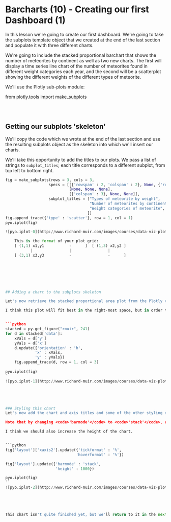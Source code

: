 
# Barcharts (10) - Creating our first Dashboard (1)

In this lesson we're going to create our first dashboard. We're going to take the subplots template object that we created at the end of the last section and populate it with three different charts.

We're going to include the stacked proportional barchart that shows the number of meteorites by continent as well as two new charts. The first will display a time series line chart of the number of meteorites found in different weight categories each year, and the second will be a scatterplot showing the different weights of the different types of meteorite.



We'll use the Plotly sub-plots module:



from plotly.tools import make_subplots



```python

 
```





## Getting our subplots 'skeleton'

We'll copy the code which we wrote at the end of the last section and use the resulting subplots object as the skeleton into which we'll insert our charts.

We'll take this opportunity to add the titles to our plots. We pass a list of strings to <code>subplot_titles</code>; each title corresponds to a different subplot, from top left to bottom right.


```python
fig = make_subplots(rows = 3, cols = 3,
                   specs = [[{'rowspan' : 2, 'colspan' : 2}, None, {'rowspan' : 2}],
                            [None, None, None],
                            [{'colspan' : 3}, None, None]],
                   subplot_titles = ["Types of meteorite by weight", 
                                     "Number of meteorites by continent",
                                     "Weight categories of meteorite",
                                    ])
fig.append_trace({'type' : 'scatter'}, row = 1, col = 1)
pyo.iplot(fig)

![pyo.iplot-0](http://www.richard-muir.com/images/courses/data-viz-plotly-python/testSection/Barcharts%20(10)%20-%20Creating%20our%20first%20Dashboard%20(1)/pyo.iplot-0.png)```

    This is the format of your plot grid:
    [ (1,1) x1,y1           -      ]  [ (1,3) x2,y2 ]
           |                |                |       
    [ (3,1) x3,y3           -                -      ]
    
    





## Adding a chart to the subplots skeleton

Let's now retrieve the stacked proportional area plot from the Plotly cloud. We'll need to strip the data from it and append those traces to the subplots object. 

I think this plot will fit best in the right-most space, but in order to make it fit well, we'll change the orientations of the bars from vertical to horizontal. This also means we need to switch the x- and y-values round:


```python
stacked = py.get_figure("rmuir", 241)
for d in stacked['data']:
    xVals = d['y']
    yVals = d['x']
    d.update({'orientation' : 'h',
             'x' : xVals,
             'y' : yVals})
    fig.append_trace(d, row = 1, col = 3)
    
pyo.iplot(fig)
`
![pyo.iplot-1](http://www.richard-muir.com/images/courses/data-viz-plotly-python/testSection/Barcharts%20(10)%20-%20Creating%20our%20first%20Dashboard%20(1)/pyo.iplot-1.png)``





### Styling this chart
Let's now add the chart and axis titles and some of the other styling options which exist on the main chart.

Note that by changing <code>'barmode'</code> to <code>'stack'</code>, all of the bar charts on this subplot will be stacked; this is one limitation of using a subplots object to make a dashboard.

I think we should also increase the height of the chart.


```python
fig['layout']['xaxis2'].update({'tickformat' : '%',
                               'hoverformat' : '%'})

fig['layout'].update({'barmode' : 'stack',
                      'height' : 1000})

pyo.iplot(fig)
``
![pyo.iplot-2](http://www.richard-muir.com/images/courses/data-viz-plotly-python/testSection/Barcharts%20(10)%20-%20Creating%20our%20first%20Dashboard%20(1)/pyo.iplot-2.png)`





This chart isn't quite finished yet, but we'll return to it in the next lesson.

